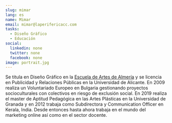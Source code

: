 ```yaml
---
slug: mimar
lang: es
name: Mimar
email: mimar@laperifericacc.com
tasks:
  - Diseño Gráfico
  - Educación
social:
  linkedin: none
  twitter: none
  facebook: none
image: portrait.jpg
---
```


Se titula en Diseño Gráfico en la [Escuela de Artes de
Almería](https://www.eaalmeria.es/) y se licencia en Publicidad y Relaciones
Públicas en la Universidad de Alicante. En 2009 realiza un Voluntariado Europeo
en Bulgaria gestionando proyectos socioculturales con colectivos en riesgo de
exclusión social. En 2019 realiza el master de Aptitud Pedagógica en las Artes
Plásticas en la Universidad de Granada y en 2012 trabaja como Subdirectora y
Communication Officer en Kerala, India. Desde entonces hasta ahora trabaja en el
mundo del marketing online así como en el sector docente.
